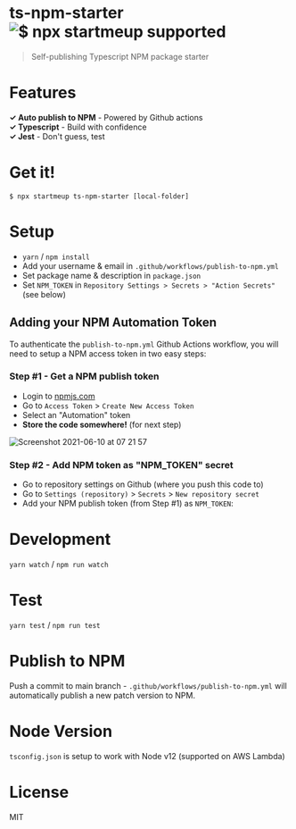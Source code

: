 # ts-npm-starter ![$ npx startmeup supported](https://img.shields.io/static/v1?label=$npx%20startmeup%20&color=CB3837&logo=npm&message=ts-npm-starter)
> Self-publishing Typescript NPM package starter

# Features
**✓ Auto publish to NPM** - Powered by Github actions  
**✓ Typescript** - Build with confidence  
**✓ Jest** - Don't guess, test

# Get it!
`$ npx startmeup ts-npm-starter [local-folder]`

# Setup
* `yarn` / `npm install`
* Add your username & email in `.github/workflows/publish-to-npm.yml`
* Set package name & description in `package.json`
* Set `NPM_TOKEN` in `Repository Settings > Secrets > "Action Secrets"` (see below)

## Adding your NPM Automation Token
To authenticate the `publish-to-npm.yml` Github Actions workflow, you will need to setup a NPM access token in two easy steps:

### Step #1 - Get a NPM publish token
* Login to [npmjs.com](https://npmjs.com)
* Go to `Access Token` > `Create New Access Token`
* Select an "Automation" token
* **Store the code somewhere!** (for next step)


![Screenshot 2021-06-10 at 07 21 57](https://user-images.githubusercontent.com/1662929/121470061-e604ac80-c9bd-11eb-9bfe-57f89745a14a.png)

### Step #2 - Add NPM token as "NPM_TOKEN" secret
* Go to repository settings on Github (where you push this code to)
* Go to `Settings (repository)` > `Secrets` > `New repository secret`
* Add your NPM publish token (from Step #1) as `NPM_TOKEN`:

<insert screenshot>

# Development
`yarn watch` / `npm run watch`

# Test
`yarn test` / `npm run test`

# Publish to NPM
Push a commit to main branch - `.github/workflows/publish-to-npm.yml` will automatically publish a new patch version to NPM.

# Node Version
`tsconfig.json` is setup to work with Node v12 (supported on AWS Lambda)

# License
MIT